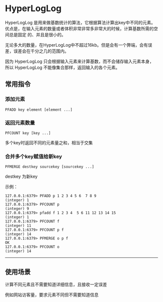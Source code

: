 # HyperLogLog

HyperLogLog 是用来做基数统计的算法，它根据算法计算出key中不同的元素。优点是，在输入元素的数量或者体积非常非常多非常大的时候，计算基数所需的空间总是固定 的、并且是很小的。

无论多大的数量，在HyperLogLog中不超过16kb。但是会有一个弊端，会有误差，误差会在千分之几的范围内。

因为 HyperLogLog 只会根据输入元素来计算基数，而不会储存输入元素本身，所以 HyperLogLog 不能像集合那样，返回输入的各个元素。

## 常用指令

### 添加元素

`PFADD key element [element ...]`



### 返回元素数量

`PFCOUNT key [key ...]`

多个key时返回不同的元素量之和，相当于交集

### 合并多个key赋值给新key

`PFMERGE destkey sourcekey [sourcekey ...]`

destkey 为新key



示例：

```bash{1,3,5,7,9,11,13}
127.0.0.1:6379> PFADD p 1 2 3 4 5 6  7 8 9
(integer) 1
127.0.0.1:6379> PFCOUNT p
(integer) 9
127.0.0.1:6379> pfadd f 1 2 3 4  5 6 11 12 13 14 15
(integer) 1
127.0.0.1:6379> PFCOUNT f
(integer) 11
127.0.0.1:6379> PFCOUNT p f
(integer) 14
127.0.0.1:6379> PFMERGE o p f
OK
127.0.0.1:6379> PFCOUNT o
(integer) 14
```



---

## 使用场景

计算不同元素且不需要知道详细信息，且接收一定误差

例如网站访客量，要求元素不同但不需要知道信息